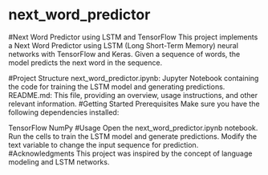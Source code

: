 # next_word_predictor
#Next Word Predictor using LSTM and TensorFlow
This project implements a Next Word Predictor using LSTM (Long Short-Term Memory) neural networks with TensorFlow and Keras. Given a sequence of words, the model predicts the next word in the sequence.

#Project Structure
next_word_predictor.ipynb: Jupyter Notebook containing the code for training the LSTM model and generating predictions.
README.md: This file, providing an overview, usage instructions, and other relevant information.
#Getting Started
Prerequisites
Make sure you have the following dependencies installed:

TensorFlow
NumPy
#Usage
Open the next_word_predictor.ipynb notebook.
Run the cells to train the LSTM model and generate predictions.
Modify the text variable to change the input sequence for prediction.
#Acknowledgments
This project was inspired by the concept of language modeling and LSTM networks.

